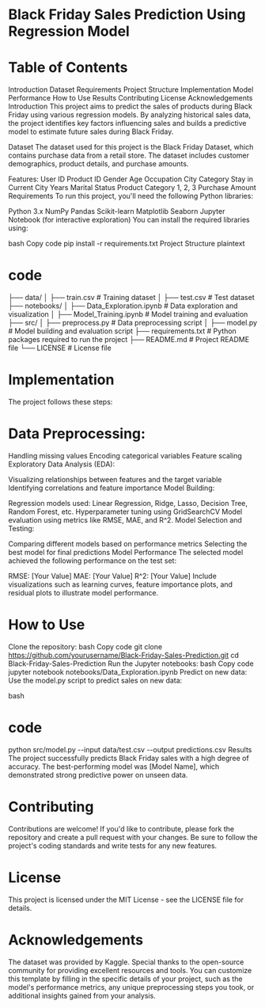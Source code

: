# Black Friday Sales Prediction Using Regression Model

# Table of Contents
Introduction
Dataset
Requirements
Project Structure
Implementation
Model Performance
How to Use
Results
Contributing
License
Acknowledgements
Introduction
This project aims to predict the sales of products during Black Friday using various regression models. By analyzing historical sales data, the project identifies key factors influencing sales and builds a predictive model to estimate future sales during Black Friday.

Dataset
The dataset used for this project is the Black Friday Dataset, which contains purchase data from a retail store. The dataset includes customer demographics, product details, and purchase amounts.

Features:
User ID
Product ID
Gender
Age
Occupation
City Category
Stay in Current City Years
Marital Status
Product Category 1, 2, 3
Purchase Amount
Requirements
To run this project, you'll need the following Python libraries:

Python 3.x
NumPy
Pandas
Scikit-learn
Matplotlib
Seaborn
Jupyter Notebook (for interactive exploration)
You can install the required libraries using:

bash
Copy code
pip install -r requirements.txt
Project Structure
plaintext
# code
├── data/
│   ├── train.csv         # Training dataset
│   ├── test.csv          # Test dataset
├── notebooks/
│   ├── Data_Exploration.ipynb      # Data exploration and visualization
│   ├── Model_Training.ipynb         # Model training and evaluation
├── src/
│   ├── preprocess.py      # Data preprocessing script
│   ├── model.py           # Model building and evaluation script
├── requirements.txt      # Python packages required to run the project
├── README.md             # Project README file
└── LICENSE               # License file
# Implementation
The project follows these steps:

# Data Preprocessing:

Handling missing values
Encoding categorical variables
Feature scaling
Exploratory Data Analysis (EDA):

Visualizing relationships between features and the target variable
Identifying correlations and feature importance
Model Building:

Regression models used: Linear Regression, Ridge, Lasso, Decision Tree, Random Forest, etc.
Hyperparameter tuning using GridSearchCV
Model evaluation using metrics like RMSE, MAE, and R^2.
Model Selection and Testing:

Comparing different models based on performance metrics
Selecting the best model for final predictions
Model Performance
The selected model achieved the following performance on the test set:

RMSE: [Your Value]
MAE: [Your Value]
R^2: [Your Value]
Include visualizations such as learning curves, feature importance plots, and residual plots to illustrate model performance.

# How to Use
Clone the repository:
bash
Copy code
git clone https://github.com/yourusername/Black-Friday-Sales-Prediction.git
cd Black-Friday-Sales-Prediction
Run the Jupyter notebooks:
bash
Copy code
jupyter notebook notebooks/Data_Exploration.ipynb
Predict on new data:
Use the model.py script to predict sales on new data:

bash
# code
python src/model.py --input data/test.csv --output predictions.csv
Results
The project successfully predicts Black Friday sales with a high degree of accuracy. The best-performing model was [Model Name], which demonstrated strong predictive power on unseen data.

# Contributing
Contributions are welcome! If you'd like to contribute, please fork the repository and create a pull request with your changes. Be sure to follow the project's coding standards and write tests for any new features.

# License
This project is licensed under the MIT License - see the LICENSE file for details.

# Acknowledgements
The dataset was provided by Kaggle.
Special thanks to the open-source community for providing excellent resources and tools.
You can customize this template by filling in the specific details of your project, such as the model's performance metrics, any unique preprocessing steps you took, or additional insights gained from your analysis.










